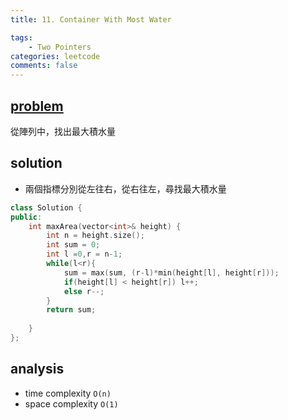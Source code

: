 ```yaml
---
title: 11. Container With Most Water

tags:  
    - Two Pointers
categories: leetcode
comments: false
---
```


## [problem](https://leetcode.com/problems/container-with-most-water/)
從陣列中，找出最大積水量

## solution
- 兩個指標分別從左往右，從右往左，尋找最大積水量

```c++
class Solution {
public:
    int maxArea(vector<int>& height) {
        int n = height.size();
        int sum = 0;
        int l =0,r = n-1;
        while(l<r){
            sum = max(sum, (r-l)*min(height[l], height[r]));
            if(height[l] < height[r]) l++;
            else r--;
        }
        return sum;
        
    }
};
```
## analysis
- time complexity `O(n)`
- space complexity `O(1)`
